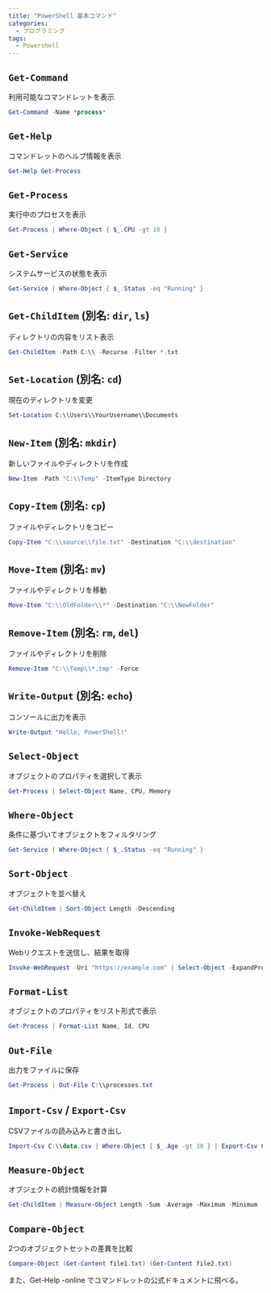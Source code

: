 ```yaml
---
title: "PowerShell 基本コマンド"
categories:
  - プログラミング
tags:
  - Powershell
---
```


## `Get-Command`
利用可能なコマンドレットを表示
```powershell
Get-Command -Name *process*
```

## `Get-Help`
コマンドレットのヘルプ情報を表示
```powershell
Get-Help Get-Process
```

## `Get-Process`
実行中のプロセスを表示
```powershell
Get-Process | Where-Object { $_.CPU -gt 10 }
```

## `Get-Service`
システムサービスの状態を表示
```powershell
Get-Service | Where-Object { $_.Status -eq "Running" }
```

## `Get-ChildItem` (別名: `dir`, `ls`)
ディレクトリの内容をリスト表示
```powershell
Get-ChildItem -Path C:\\ -Recurse -Filter *.txt
```

## `Set-Location` (別名: `cd`)
現在のディレクトリを変更
```powershell
Set-Location C:\\Users\\YourUsername\\Documents
```

## `New-Item` (別名: `mkdir`)
新しいファイルやディレクトリを作成
```powershell
New-Item -Path "C:\\Temp" -ItemType Directory
```

## `Copy-Item` (別名: `cp`)
ファイルやディレクトリをコピー
```powershell
Copy-Item "C:\\source\\file.txt" -Destination "C:\\destination"
```

## `Move-Item` (別名: `mv`)
ファイルやディレクトリを移動
```powershell
Move-Item "C:\\OldFolder\\*" -Destination "C:\\NewFolder"
```

## `Remove-Item` (別名: `rm`, `del`)
ファイルやディレクトリを削除
```powershell
Remove-Item "C:\\Temp\\*.tmp" -Force
```

## `Write-Output` (別名: `echo`)
コンソールに出力を表示
```powershell
Write-Output "Hello, PowerShell!"
```

## `Select-Object`
オブジェクトのプロパティを選択して表示
```powershell
Get-Process | Select-Object Name, CPU, Memory
```

## `Where-Object`
条件に基づいてオブジェクトをフィルタリング
```powershell
Get-Service | Where-Object { $_.Status -eq "Running" }
```

## `Sort-Object`
オブジェクトを並べ替え
```powershell
Get-ChildItem | Sort-Object Length -Descending
```

## `Invoke-WebRequest`
Webリクエストを送信し、結果を取得
```powershell
Invoke-WebRequest -Uri "https://example.com" | Select-Object -ExpandProperty Content
```

## `Format-List`
オブジェクトのプロパティをリスト形式で表示
```powershell
Get-Process | Format-List Name, Id, CPU
```

## `Out-File`
出力をファイルに保存
```powershell
Get-Process | Out-File C:\\processes.txt
```

## `Import-Csv` / `Export-Csv`
CSVファイルの読み込みと書き出し
```powershell
Import-Csv C:\\data.csv | Where-Object { $_.Age -gt 30 } | Export-Csv C:\\filtered_data.csv
```

## `Measure-Object`
オブジェクトの統計情報を計算
```powershell
Get-ChildItem | Measure-Object Length -Sum -Average -Maximum -Minimum
```

## `Compare-Object`
2つのオブジェクトセットの差異を比較
```powershell
Compare-Object (Get-Content file1.txt) (Get-Content file2.txt)
```

また、Get-Help -online でコマンドレットの公式ドキュメントに飛べる。

